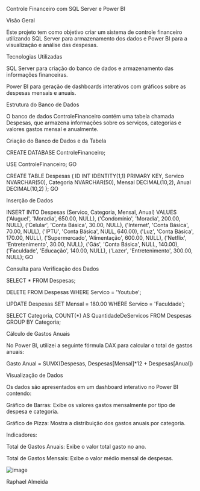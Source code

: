 Controle Financeiro com SQL Server e Power BI

Visão Geral

Este projeto tem como objetivo criar um sistema de controle financeiro utilizando SQL Server para armazenamento dos dados e Power BI para a visualização e análise das despesas.

Tecnologias Utilizadas

SQL Server para criação do banco de dados e armazenamento das informações financeiras.

Power BI para geração de dashboards interativos com gráficos sobre as despesas mensais e anuais.

Estrutura do Banco de Dados

O banco de dados ControleFinanceiro contém uma tabela chamada Despesas, que armazena informações sobre os serviços, categorias e valores gastos mensal e anualmente.

Criação do Banco de Dados e da Tabela

CREATE DATABASE ControleFinanceiro;

USE ControleFinanceiro;
GO

CREATE TABLE Despesas (
    ID INT IDENTITY(1,1) PRIMARY KEY,
    Servico NVARCHAR(50),
    Categoria NVARCHAR(50),
    Mensal DECIMAL(10,2),
    Anual DECIMAL(10,2)
);
GO

Inserção de Dados

INSERT INTO Despesas (Servico, Categoria, Mensal, Anual)
VALUES
    ('Aluguel', 'Moradia', 650.00, NULL),
    ('Condomínio', 'Moradia', 200.00, NULL),
    ('Celular', 'Conta Básica', 30.00, NULL),
    ('Internet', 'Conta Básica', 70.00, NULL),
    ('IPTU', 'Conta Básica', NULL, 640.00),
    ('Luz', 'Conta Básica', 170.00, NULL),
    ('Supermercado', 'Alimentação', 600.00, NULL),
    ('Netflix', 'Entretenimento', 30.00, NULL),
    ('Gás', 'Conta Básica', NULL, 140.00),
    ('Faculdade', 'Educação', 140.00, NULL),
    ('Lazer', 'Entretenimento', 300.00, NULL);
GO

Consulta para Verificação dos Dados

SELECT * FROM Despesas;

DELETE FROM Despesas WHERE Servico = 'Youtube';

UPDATE Despesas
SET Mensal = 180.00
WHERE Servico = 'Faculdade';

SELECT Categoria, COUNT(*) AS QuantidadeDeServicos
FROM Despesas
GROUP BY Categoria;

Cálculo de Gastos Anuais

No Power BI, utilizei a seguinte fórmula DAX para calcular o total de gastos anuais:

Gasto Anual = SUMX(Despesas, Despesas[Mensal]*12 + Despesas[Anual])

Visualização de Dados

Os dados são apresentados em um dashboard interativo no Power BI contendo:

Gráfico de Barras: Exibe os valores gastos mensalmente por tipo de despesa e categoria.

Gráfico de Pizza: Mostra a distribuição dos gastos anuais por categoria.

Indicadores:

Total de Gastos Anuais: Exibe o valor total gasto no ano.

Total de Gastos Mensais: Exibe o valor médio mensal de despesas.

![image](https://github.com/user-attachments/assets/d80ce523-920f-445e-b77b-945692afbf66)








Raphael Almeida
